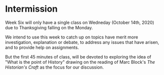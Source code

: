 # Intermission

Week Six will only have a single class on Wedneday \(October 14th, 2020\) due to Thanksgiving falling on the Monday. 

We intend to use this week to catch up on topics have merit more investigation, explanation or debate, to address any issues that have arisen, and to provide help on assignments. 

But the first 45 minutes of class, will be devoted to exploring the idea of "What is the point of History" drawing on the reading of Marc Block's _The Historian's Craft_ as the focus for our discussion. 

